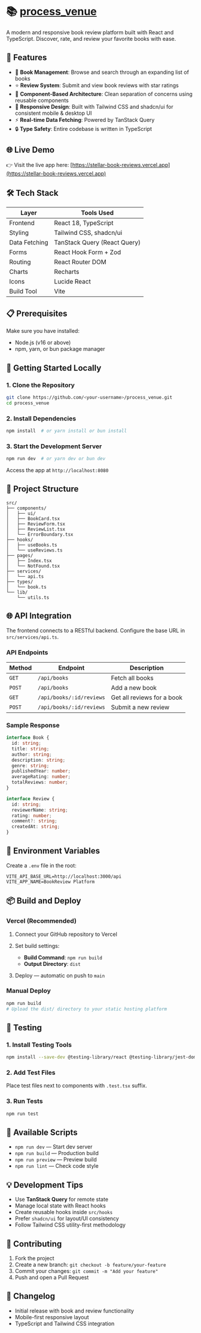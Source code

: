 

# 📚 [process\_venue](https://stellar-book-reviews.vercel.app/)

A modern and responsive book review platform built with React and TypeScript. Discover, rate, and review your favorite books with ease.

## 🚀 Features

* 📖 **Book Management**: Browse and search through an expanding list of books
* ⭐ **Review System**: Submit and view book reviews with star ratings
* 🧩 **Component-Based Architecture**: Clean separation of concerns using reusable components
* 📱 **Responsive Design**: Built with Tailwind CSS and shadcn/ui for consistent mobile & desktop UI
* ⚡ **Real-time Data Fetching**: Powered by TanStack Query
* 🔒 **Type Safety**: Entire codebase is written in TypeScript

## 🌐 Live Demo

👉 Visit the live app here: [https://stellar-book-reviews.vercel.app](https://stellar-book-reviews.vercel.app)

## 🛠️ Tech Stack

| Layer         | Tools Used                   |
| ------------- | ---------------------------- |
| Frontend      | React 18, TypeScript         |
| Styling       | Tailwind CSS, shadcn/ui      |
| Data Fetching | TanStack Query (React Query) |
| Forms         | React Hook Form + Zod        |
| Routing       | React Router DOM             |
| Charts        | Recharts                     |
| Icons         | Lucide React                 |
| Build Tool    | Vite                         |

## 📋 Prerequisites

Make sure you have installed:

* Node.js (v16 or above)
* npm, yarn, or bun package manager

## 🚀 Getting Started Locally

### 1. Clone the Repository

```bash
git clone https://github.com/<your-username>/process_venue.git
cd process_venue
```

### 2. Install Dependencies

```bash
npm install  # or yarn install or bun install
```

### 3. Start the Development Server

```bash
npm run dev  # or yarn dev or bun dev
```

Access the app at `http://localhost:8080`

## 🌲 Project Structure

```
src/
├── components/          
│   ├── ui/             
│   ├── BookCard.tsx    
│   ├── ReviewForm.tsx  
│   ├── ReviewList.tsx  
│   └── ErrorBoundary.tsx 
├── hooks/              
│   ├── useBooks.ts     
│   └── useReviews.ts   
├── pages/              
│   ├── Index.tsx       
│   └── NotFound.tsx    
├── services/           
│   └── api.ts          
├── types/              
│   └── book.ts         
└── lib/                
    └── utils.ts        
```

## 🌐 API Integration

The frontend connects to a RESTful backend. Configure the base URL in `src/services/api.ts`.

### API Endpoints

| Method | Endpoint                 | Description                |
| ------ | ------------------------ | -------------------------- |
| `GET`  | `/api/books`             | Fetch all books            |
| `POST` | `/api/books`             | Add a new book             |
| `GET`  | `/api/books/:id/reviews` | Get all reviews for a book |
| `POST` | `/api/books/:id/reviews` | Submit a new review        |

### Sample Response

```ts
interface Book {
  id: string;
  title: string;
  author: string;
  description: string;
  genre: string;
  publishedYear: number;
  averageRating: number;
  totalReviews: number;
}

interface Review {
  id: string;
  reviewerName: string;
  rating: number;
  comment?: string;
  createdAt: string;
}
```

## 🔧 Environment Variables

Create a `.env` file in the root:

```env
VITE_API_BASE_URL=http://localhost:3000/api
VITE_APP_NAME=BookReview Platform
```

## 📦 Build and Deploy

### Vercel (Recommended)

1. Connect your GitHub repository to Vercel
2. Set build settings:

   * **Build Command**: `npm run build`
   * **Output Directory**: `dist`
3. Deploy — automatic on push to `main`

### Manual Deploy

```bash
npm run build
# Upload the dist/ directory to your static hosting platform
```

## 🧪 Testing

### 1. Install Testing Tools

```bash
npm install --save-dev @testing-library/react @testing-library/jest-dom vitest jsdom
```

### 2. Add Test Files

Place test files next to components with `.test.tsx` suffix.

### 3. Run Tests

```bash
npm run test
```

## 📌 Available Scripts

* `npm run dev` — Start dev server
* `npm run build` — Production build
* `npm run preview` — Preview build
* `npm run lint` — Check code style

## 💡 Development Tips

* Use **TanStack Query** for remote state
* Manage local state with React hooks
* Create reusable hooks inside `src/hooks`
* Prefer `shadcn/ui` for layout/UI consistency
* Follow Tailwind CSS utility-first methodology

## 🤝 Contributing

1. Fork the project
2. Create a new branch: `git checkout -b feature/your-feature`
3. Commit your changes: `git commit -m "Add your feature"`
4. Push and open a Pull Request





## 🔄 Changelog



* Initial release with book and review functionality
* Mobile-first responsive layout
* TypeScript and Tailwind CSS integration


